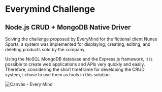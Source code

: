 # Everymind Challenge

##  Node.js CRUD + MongoDB Native Driver

Solving the challenge proposed by EveryMind for the fictional client Nunes Sports, a system was implemented for displaying, creating, editing, and deleting products sold by the company.

Using the NoSQL MongoDB database and the Express.js framework, it is possible to create web applications and APIs very quickly and easily. Therefore, considering the short timeframe for developing the CRUD system, I chose to use them as tools in this solution.

![Canvas - Every Mind](https://github.com/Btwo2/DesafioEverymind/assets/110456965/a9ce7997-7387-44be-86e2-3d7ebbb83c94)
